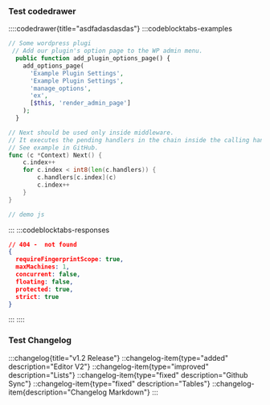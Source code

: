 ### Test codedrawer

::::codedrawer{title="asdfadasdasdas"}
:::codeblocktabs-examples
```php
// Some wordpress plugi
 // Add our plugin's option page to the WP admin menu.
  public function add_plugin_options_page() {
    add_options_page(
      'Example Plugin Settings',
      'Example Plugin Settings',
      'manage_options',
      'ex',
      [$this, 'render_admin_page']
    );
  }
```
```go
// Next should be used only inside middleware.
// It executes the pending handlers in the chain inside the calling handler.
// See example in GitHub.
func (c *Context) Next() {
	c.index++
	for c.index < int8(len(c.handlers)) {
		c.handlers[c.index](c)
		c.index++
	}
}
```
```javascript
// demo js
```
:::
:::codeblocktabs-responses
```json
// 404 -  not found
{
  requireFingerprintScope: true,
  maxMachines: 1,
  concurrent: false,
  floating: false,
  protected: true,
  strict: true
}
```
:::
::::


### Test Changelog

:::changelog{title="v1.2 Release"}
::changelog-item{type="added" description="Editor V2"}
::changelog-item{type="improved" description="Lists"}
::changelog-item{type="fixed" description="Github Sync"}
::changelog-item{type="fixed" description="Tables"}
::changelog-item{description="Changelog Markdown"}
:::